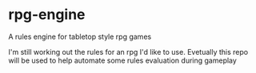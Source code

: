 # rpg-engine
A rules engine for tabletop style rpg games

I'm still working out the rules for an rpg I'd like to use.  Evetually this repo will be used to help automate some rules evaluation during gameplay
